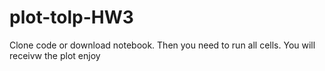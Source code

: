 # plot-tolp-HW3
Clone code or download notebook. Then you need to run all cells. You will receivw the plot
enjoy
